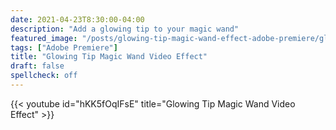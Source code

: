 ```yaml
---
date: 2021-04-23T8:30:00-04:00
description: "Add a glowing tip to your magic wand"
featured_image: "/posts/glowing-tip-magic-wand-effect-adobe-premiere/glowing-tip-magic-wand-effect-adobe-premiere.jpg"
tags: ["Adobe Premiere"]
title: "Glowing Tip Magic Wand Video Effect"
draft: false
spellcheck: off
---
```


{{< youtube id="hKK5fOqIFsE" title="Glowing Tip Magic Wand Video Effect" >}}